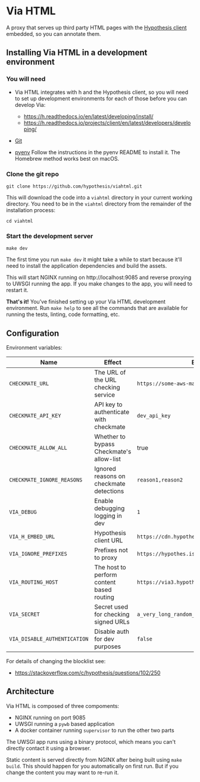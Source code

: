 Via HTML
========

A proxy that serves up third party HTML pages with the
[Hypothesis client](https://github.com/hypothesis/client) embedded, so you can
annotate them.

Installing Via HTML in a development environment
------------------------------------------------

### You will need

* Via HTML integrates with h and the Hypothesis client, so you will need to
  set up development environments for each of those before you can develop Via:

  * https://h.readthedocs.io/en/latest/developing/install/
  * https://h.readthedocs.io/projects/client/en/latest/developers/developing/

* [Git](https://git-scm.com/)

* [pyenv](https://github.com/pyenv/pyenv)
  Follow the instructions in the pyenv README to install it.
  The Homebrew method works best on macOS.

### Clone the git repo

    git clone https://github.com/hypothesis/viahtml.git

This will download the code into a `viahtml` directory in your current working
directory. You need to be in the `viahtml` directory from the remainder of the
installation process:

    cd viahtml

### Start the development server

    make dev

The first time you run `make dev` it might take a while to start because it'll
need to install the application dependencies and build the assets.

This will start NGINX running on http://localhost:9085 and reverse proxying to
UWSGI running the app. If you make changes to the app, you will need to restart
it.

**That's it!** You’ve finished setting up your Via HTML development environment. 
Run `make help` to see all the commands that are available for running the tests,
linting, code formatting, etc.

Configuration
-------------

Environment variables:

| Name | Effect | Example |
|------|--------|---------|
| `CHECKMATE_URL`       | The URL of the URL checking service       | `https://some-aws-machine` |
| `CHECKMATE_API_KEY`   | API key to authenticate with checkmate    | `dev_api_key` |
| `CHECKMATE_ALLOW_ALL`   | Whether to bypass Checkmate's allow-list | true |
| `CHECKMATE_IGNORE_REASONS`   | Ignored reasons on checkmate detections    | `reason1,reason2` |
| `VIA_DEBUG`           | Enable debugging logging in dev           | `1` |
| `VIA_H_EMBED_URL`     | Hypothesis client URL                     | `https://cdn.hypothes.is/hypothesis` |
| `VIA_IGNORE_PREFIXES` | Prefixes not to proxy                     | `https://hypothes.is/,https://qa.hypothes.is/` |
| `VIA_ROUTING_HOST`    | The host to perform content based routing | `https://via3.hypothes.is` |
| `VIA_SECRET`          | Secret used for checking signed URLs      | `a_very_long_random_string` |
| `VIA_DISABLE_AUTHENTICATION` | Disable auth for dev purposes      | `false` |

For details of changing the blocklist see:

 * https://stackoverflow.com/c/hypothesis/questions/102/250

Architecture
------------

Via HTML is composed of three compoments:

 * NGINX running on port 9085
 * UWSGI running a `pywb` based application
 * A docker container running `supervisor` to run the other two parts
 
The UWSGI app runs using a binary protocol, which means you can't directly
contact it using a browser.

Static content is served directly from NGINX after being built using 
`make build`. This should happen for you automatically on first run. But if
you change the content you may want to re-run it.
